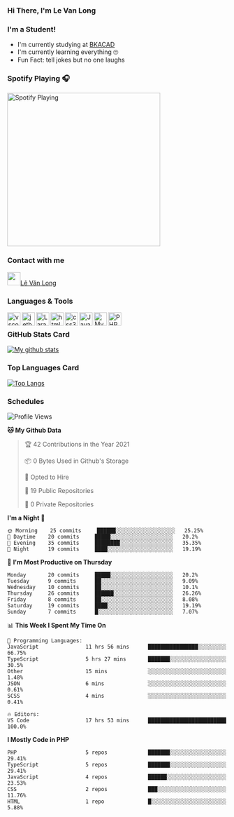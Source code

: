 ### Hi There, I'm Le Van Long 

### I'm a Student!
- I'm currently studying at [BKACAD](https://bkacad.edu.vn/)
- I'm currently learning everything 🙄
- Fun Fact: tell jokes but no one laughs

### Spotify Playing 🎧
[<img src="https://spotify-readme.hiiamlongdz.vercel.app/api/spotify-playing" alt="Spotify Playing" width="350" />](https://open.spotify.com/playlist/37i9dQZF1DX1e2VSJFudND)


### Contact with me

[<img src="https://img.icons8.com/dusk/64/000000/facebook-new--v2.png" width="30px"/>Lê Văn Long](https://www.facebook.com/HiiamLongdzz)

### Languages & Tools
<img align="left" alt="vscode" src="https://img.icons8.com/dusk/64/000000/visual-studio-code-2019.png" width="30px"/>
<img align="left" alt="jetbrain" src="https://camo.githubusercontent.com/8268dcfb76697dd53286590ec9b4385d7a0b89ce/68747470733a2f2f63646e2e6a7364656c6976722e6e65742f6e706d2f73696d706c652d69636f6e734076332f69636f6e732f6a6574627261696e732e737667" width="30px"/>
<img align="left" alt="Laravel" src="https://img.icons8.com/ios/50/000000/laravel.png" width="30px"/>
<img align="left" alt="html5" src="https://img.icons8.com/dusk/64/000000/html-5.png" width="30px"/>
<img align="left" alt="css3" src="https://img.icons8.com/dusk/64/000000/css3.png" width="30px"/>
<img align="left" alt="JavaScript" src="https://img.icons8.com/dusk/64/000000/javascript.png" width="30px"/>
<img align="left" alt="MySQL" src="https://img.icons8.com/ios-filled/50/000000/mysql-logo.png" width="30px"/>
<img align="left" alt="PHP" src="https://img.icons8.com/dusk/64/000000/php-logo.png" width="30px"/>

<br />

### GitHub Stats Card
[![My github stats](https://github-readme-stats.vercel.app/api?username=HiiamLongdz&show_icons=true)](https://github-readme-stats.vercel.app/api?username=HiiamLongdz&show_icons=true)

### Top Languages Card
[![Top Langs](https://github-readme-stats.vercel.app/api/top-langs/?username=HiiamLongdz&layout=compact)](https://github-readme-stats.vercel.app/api/top-langs/?username=HiiamLongdz&layout=compact)

### Schedules
<!--START_SECTION:waka-->
![Profile Views](http://img.shields.io/badge/Profile%20Views-2-blue)

**🐱 My Github Data** 

> 🏆 42 Contributions in the Year 2021
 > 
> 📦 0 Bytes Used in Github's Storage 
 > 
> 💼 Opted to Hire
 > 
> 📜 19 Public Repositories 
 > 
> 🔑 0 Private Repositories  
 > 
**I'm a Night 🦉** 

```text
🌞 Morning    25 commits     ██████░░░░░░░░░░░░░░░░░░░   25.25% 
🌆 Daytime    20 commits     █████░░░░░░░░░░░░░░░░░░░░   20.2% 
🌃 Evening    35 commits     ████████░░░░░░░░░░░░░░░░░   35.35% 
🌙 Night      19 commits     ████░░░░░░░░░░░░░░░░░░░░░   19.19%

```
📅 **I'm Most Productive on Thursday** 

```text
Monday       20 commits     █████░░░░░░░░░░░░░░░░░░░░   20.2% 
Tuesday      9 commits      ██░░░░░░░░░░░░░░░░░░░░░░░   9.09% 
Wednesday    10 commits     ██░░░░░░░░░░░░░░░░░░░░░░░   10.1% 
Thursday     26 commits     ██████░░░░░░░░░░░░░░░░░░░   26.26% 
Friday       8 commits      ██░░░░░░░░░░░░░░░░░░░░░░░   8.08% 
Saturday     19 commits     ████░░░░░░░░░░░░░░░░░░░░░   19.19% 
Sunday       7 commits      █░░░░░░░░░░░░░░░░░░░░░░░░   7.07%

```


📊 **This Week I Spent My Time On** 

```text
💬 Programming Languages: 
JavaScript               11 hrs 56 mins      ████████████████░░░░░░░░░   66.75% 
TypeScript               5 hrs 27 mins       ███████░░░░░░░░░░░░░░░░░░   30.5% 
Other                    15 mins             ░░░░░░░░░░░░░░░░░░░░░░░░░   1.48% 
JSON                     6 mins              ░░░░░░░░░░░░░░░░░░░░░░░░░   0.61% 
SCSS                     4 mins              ░░░░░░░░░░░░░░░░░░░░░░░░░   0.41%

🔥 Editors: 
VS Code                  17 hrs 53 mins      █████████████████████████   100.0%

```

**I Mostly Code in PHP** 

```text
PHP                      5 repos             ███████░░░░░░░░░░░░░░░░░░   29.41% 
TypeScript               5 repos             ███████░░░░░░░░░░░░░░░░░░   29.41% 
JavaScript               4 repos             ██████░░░░░░░░░░░░░░░░░░░   23.53% 
CSS                      2 repos             ███░░░░░░░░░░░░░░░░░░░░░░   11.76% 
HTML                     1 repo              █░░░░░░░░░░░░░░░░░░░░░░░░   5.88%

```



<!--END_SECTION:waka-->
